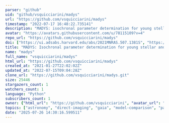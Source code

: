```yaml
---
parser: "github"
uid: "github/vsquicciarini/madys"
url: "https://github.com/vsquicciarini/madys"
timestamp: "2022-07-17 16:48:22.735141"
description: "MADYS: isochronal parameter determination for young stellar and substellar objects"
avatar: "https://avatars.githubusercontent.com/u/78115109?v=4"
repo_url: "https://github.com/vsquicciarini/madys"
doi: ["https://ui.adsabs.harvard.edu/abs/2021MNRAS.507.1381S", "https://ui.adsabs.harvard.edu/abs/2022arXiv220602446S", "https://ui.adsabs.harvard.edu/abs/2022ascl.soft06018S/abstract"]
title: "MADYS: Isochronal parameter determination for young stellar and substellar objects"
name: "madys"
full_name: "vsquicciarini/madys"
html_url: "https://github.com/vsquicciarini/madys"
created_at: "2021-01-27T22:02:02Z"
updated_at: "2022-07-15T09:04:28Z"
clone_url: "https://github.com/vsquicciarini/madys.git"
size: 25446
stargazers_count: 1
watchers_count: 1
language: "Python"
subscribers_count: 1
owner: {"html_url": "https://github.com/vsquicciarini", "avatar_url": "https://avatars.githubusercontent.com/u/78115109?v=4", "login": "vsquicciarini", "type": "User"}
topics: ["astronomy", "direct-imaging", "gaia", "model-comparison", "parameter-estimation", "python", "sql", "stellar-astrophysics"]
date: "2025-07-26 14:30:16.599511"
---
```

